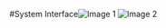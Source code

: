 #System Interface![Image 1](https://github.com/user-attachments/assets/fcd24aa7-b9bd-491e-b8f0-5571f5a1b52e)
![Image 2](https://github.com/user-attachments/assets/1379a911-ed30-401f-8f50-4e3c826f0125)
